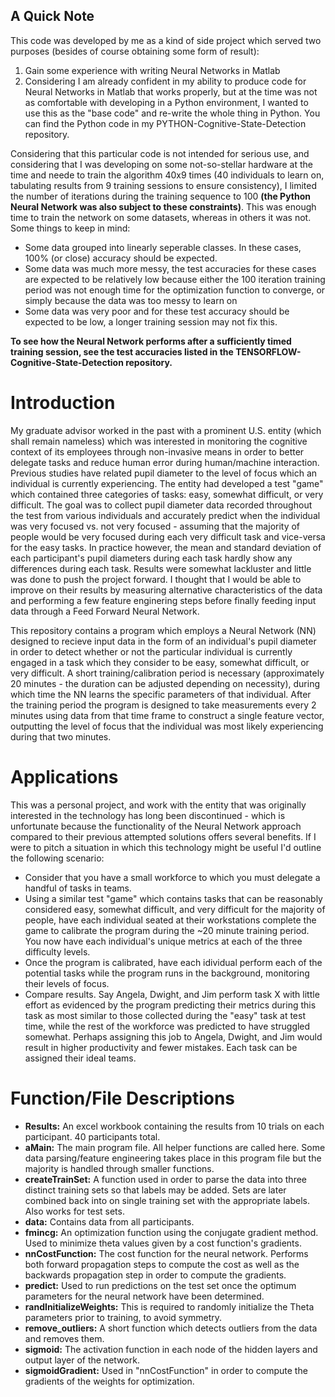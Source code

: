 ## A Quick Note
This code was developed by me as a kind of side project which served two purposes (besides of course obtaining some form of result):
1) Gain some experience with writing Neural Networks in Matlab
2) Considering I am already confident in my ability to produce code for Neural Networks in Matlab that works properly, but at the time was not as comfortable with developing in a Python environment, I wanted to use this as the "base code" and re-write the whole thing in Python. You can find the Python code in my PYTHON-Cognitive-State-Detection repository.

Considering that this particular code is not intended for serious use, and considering that I was developing on some not-so-stellar hardware at the time and neede to train the algorithm 40x9 times (40 individuals to learn on, tabulating results from 9 training sessions to ensure consistency), I limited the number of iterations during the training sequence to 100 **(the Python Neural Network was also subject to these constraints)**. This was enough time to train the network on some datasets, whereas in others it was not. Some things to keep in mind:
* Some data grouped into linearly seperable classes. In these cases, 100% (or close) accuracy should be expected.
* Some data was much more messy, the test accuracies for these cases are expected to be relatively low because either the 100 iteration training period was not enough time for the optimization function to converge, or simply because the data was too messy to learn on
* Some data was very poor and for these test accuracy should be expected to be low, a longer training session may not fix this.

**To see how the Neural Network performs after a sufficiently timed training session, see the test accuracies listed in the TENSORFLOW-Cognitive-State-Detection repository.**

# Introduction
My graduate advisor worked in the past with a prominent U.S. entity (which shall remain nameless) which was interested in monitoring the cognitive context of its employees through non-invasive means in order to better delegate tasks and reduce human error during human/machine interaction. Previous studies have related pupil diameter to the level of focus which an individual is currently experiencing. The entity had developed a test "game" which contained three categories of tasks: easy, somewhat difficult, or very difficult. The goal was to collect pupil diameter data recorded throughout the test from various individuals and accurately predict when the individual was very focused vs. not very focused - assuming that the majority of people would be very focused during each very difficult task and vice-versa for the easy tasks. In practice however, the mean and standard deviation of each participant's pupil diameters during each task hardly show any differences during each task. Results were somewhat lackluster and little was done to push the project forward. I thought that I would be able to improve on their results by measuring alternative characteristics of the data and performing a few feature enginering steps before finally feeding input data through a Feed Forward Neural Network.<br/>

This repository contains a program which employs a Neural Network (NN) designed to recieve input data in the form of an individual's pupil diameter in order to detect whether or not the particular individual is currently engaged in a task which they consider to be easy, somewhat difficult, or very difficult. A short training/calibration period is necessary (approximately 20 minutes - the duration can be adjusted depending on necessity), during which time the NN learns the specific parameters of that individual. After the training period the program is designed to take measurements every 2 minutes using data from that time frame to construct a single feature vector, outputting the level of focus that the individual was most likely experiencing during that two minutes. 

# Applications
This was a personal project, and work with the entity that was originally interested in the technology has long been discontinued - which is unfortunate because the functionality of the Neural Network approach compared to their previous attempted solutions offers several benefits. If I were to pitch a situation in which this technology might be useful I'd outline the following scenario:<br/>
* Consider that you have a small workforce to which you must delegate a handful of tasks in teams. 
* Using a similar test "game" which contains tasks that can be reasonably considered easy, somewhat difficult, and very difficult for the majority of people, have each individual seated at their workstations complete the game to calibrate the program during the ~20 minute training period. You now have each individual's unique metrics at each of the three difficulty levels.
* Once the program is calibrated, have each idividual perform each of the potential tasks while the program runs in the background, monitoring their levels of focus.
* Compare results. Say Angela, Dwight, and Jim perform task X with little effort as evidenced by the program predicting their metrics during this task as most similar to those collected during the "easy" task at test time, while the rest of the workforce was predicted to have struggled somewhat. Perhaps assigning this job to Angela, Dwight, and Jim would result in higher productivity and fewer mistakes. Each task can be assigned their ideal teams.

# Function/File Descriptions
* **Results:** An excel workbook containing the results from 10 trials on each participant. 40 participants total.
* **aMain:** The main program file. All helper functions are called here. Some data parsing/feature engineering takes place in this program file but the majority is handled through smaller functions.
* **createTrainSet:** A function used in order to parse the data into three distinct training sets so that labels may be added. Sets are later combined back into on single training set with the appropriate labels. Also works for test sets.
* **data:** Contains data from all participants.
* **fmincg:** An optimization function using the conjugate gradient method. Used to minimize theta values given by a cost function's gradients.
* **nnCostFunction:** The cost function for the neural network. Performs both forward propagation steps to compute the cost as well as the backwards propagation step in order to compute the gradients.
* **predict:** Used to run predictions on the test set once the optimum parameters for the neural network have been determined.
* **randInitializeWeights:** This is required to randomly initialize the Theta parameters prior to training, to avoid symmetry.
* **remove_outliers:** A short function which detects outliers from the data and removes them.
* **sigmoid:** The activation function in each node of the hidden layers and output layer of the network. 
* **sigmoidGradient:** Used in "nnCostFunction" in order to compute the gradients of the weights for optimization.


